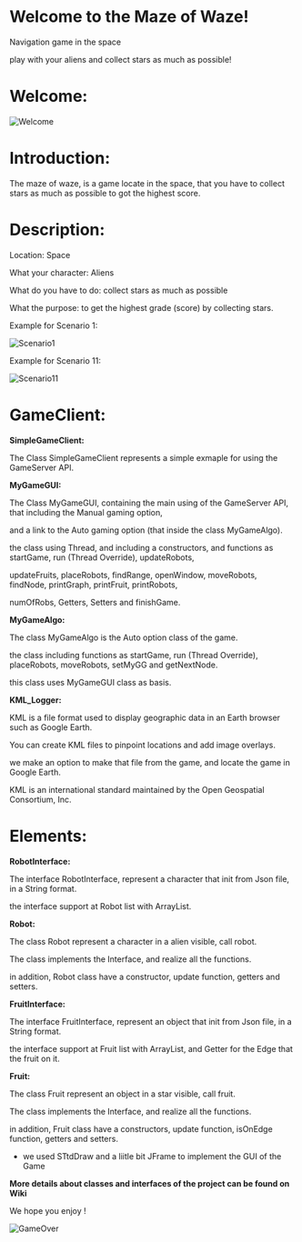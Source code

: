# Welcome to the Maze of Waze!

Navigation game in the space

play with your aliens and collect stars as much as possible!





# Welcome:

![Welcome](http://www.up2me.co.il/imgs/67178178.png)

 
# Introduction:

The maze of waze, is a game locate in the space, that you have to collect stars as much as possible to got the highest score.

# Description:

Location: Space

What your character: Aliens

What do you have to do: collect stars as much as possible

What the purpose: to get the highest grade (score) by collecting stars.

Example for Scenario 1:

![Scenario1](http://www.up2me.co.il/imgs/25931287.png)

Example for Scenario 11:

![Scenario11](http://www.up2me.co.il/imgs/48804872.png)



# GameClient:

**SimpleGameClient:** 

The Class SimpleGameClient represents a simple exmaple for using the GameServer API.

**MyGameGUI:**

The Class MyGameGUI, containing the main using of the GameServer API, that including the Manual gaming option,

and a link to the Auto gaming option (that inside the class MyGameAlgo).

the class using Thread, and including a constructors, and functions as startGame, run  (Thread Override), updateRobots, 

updateFruits, placeRobots, findRange, openWindow, moveRobots, findNode, printGraph, printFruit, printRobots,

numOfRobs, Getters, Setters and finishGame.

**MyGameAlgo:** 

The class MyGameAlgo is the Auto option class of the game.

the class including functions as startGame, run (Thread Override), placeRobots, moveRobots, setMyGG and getNextNode.

this class uses MyGameGUI class as basis.


**KML_Logger:**

KML is a file format used to display geographic data in an Earth browser such as Google Earth.

You can create KML files to pinpoint locations and add image overlays.

we make an option to make that file from the game, and locate the game in Google Earth.

KML is an international standard maintained by the Open Geospatial Consortium, Inc.







# Elements:

**RobotInterface:**

The interface RobotInterface, represent a character that init from Json file, in a String format.

the interface support at Robot list with ArrayList.

**Robot:**

The class Robot represent a character in a alien visible, call robot.

The class implements the Interface, and realize all the functions.

in addition, Robot class have a constructor, update function, getters and setters.

**FruitInterface:**

The interface FruitInterface, represent an object that init from Json file, in a String format.

the interface support at Fruit list with ArrayList, and Getter for the Edge that the fruit on it.

**Fruit:**

The class Fruit represent an object in a star visible, call fruit.

The class implements the Interface, and realize all the functions.

in addition, Fruit class have a constructors, update function, isOnEdge function, getters and setters.





* we used STtdDraw and a liitle bit JFrame to implement the GUI of the Game

**More details about classes and interfaces of the project can be found on Wiki**

We hope you enjoy !

![GameOver](http://www.up2me.co.il/imgs/70056305.png)
